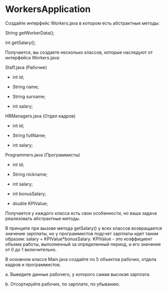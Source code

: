 # WorkersApplication
Создайте интерфейс Workers.java в котором есть абстрактные методы:

 

String getWorkerData();

int getSalary();

 

Получается, вы создаете несколько классов, которые наследуют от интерфейса Workers.java:

 

Staff.java (Рабочие)

- int id;

- String name;

- String surname;

- int salary;

 

 

HRManagers.java (Отдел кадров)

- int id;

- String fullName;

- int salary;

 

Programmers.java (Программисты)

- int id;

- String nickname;

- int salary;

- int bonusSalary;

- double KPIValue;

 

Получается у каждого класса есть свои особенности, но ваша задача реализовать абстрактные методы.

В принципе при вызове метода getSalary() у всех классов возвращается значение зарплаты, но у программистов подсчет зарплаты идет таким образом: salary + KPIValue*bonusSalary. KPIValue - это коэффициент объема работы, выполненный за определенный период, и его значение от 0 до 1 включительно.

 

В основном классе Main.java создайте по 5 объектов рабочих, отдела кадров и программистов.

 

a. Выведите данные рабочего, у которого самая высокая зарплата.

b. Отсортируйте рабочих, по зарплате, по убыванию.
